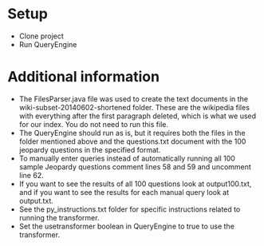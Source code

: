 # Setup

* Clone project
* Run QueryEngine

# Additional information

* The FilesParser.java file was used to create the text documents in the wiki-subset-20140602-shortened folder. These are the wikipedia files with everything after the first paragraph deleted, which is what we used for our index. You do not need to run this file.
* The QueryEngine should run as is, but it requires both the files in the folder mentioned above and the questions.txt document with the 100 jeopardy questions in the specified format.
* To manually enter queries instead of automatically running all 100 sample Jeopardy questions comment lines 58 and 59 and uncomment line 62.
* If you want to see the results of all 100 questions look at output100.txt, and if you want to see the results for each manual query look at output.txt.
* See the py_instructions.txt folder for specific instructions related to running the transformer.
* Set the usetransformer boolean in QueryEngine to true to use the transformer.

